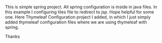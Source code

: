 This is simple spring project. All spring configuration is inside in java files.
In this example I configuring tiles file to redirect to jsp.
Hope helpful for some one.
Here Thymeleaf Configuration project I added, in which I just simply added thymeleaf configuration files where we are using thymeleaf 
with spring.

Thanks
